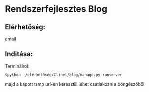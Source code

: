 # Rendszerfejlesztes Blog


## Elérhetőség:
[email](dani.csehovics@gmail.com)


## Inditása: 
Terminálrol:

`$python ./elérhetőség/Clinet/blog/manage.py runserver`

majd a kapott temp url-en keresztül lehet csatlakozni a böngészőből
